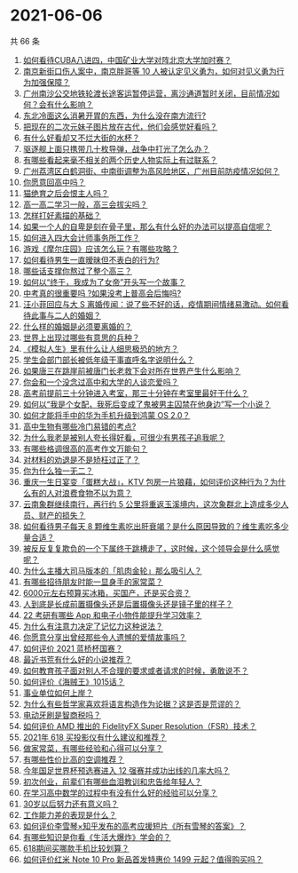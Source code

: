 # 2021-06-06

共 66 条

<!-- BEGIN -->
<!-- 最后更新时间 Sun Jun 06 2021 06:11:25 GMT+0800 (China Standard Time) -->

1. [如何看待CUBA八进四，中国矿业大学对阵北京大学加时赛？](https://www.zhihu.com/question/463306896)
2. [南京新街口伤人案中，南京胖哥等 10
   人被认定见义勇为，如何对见义勇为行为加强保障？](https://www.zhihu.com/question/462770395)
3. [广州南沙公交地铁轮渡长途客运暂停运营，离沙通道暂时关闭，目前情况如何？会有什么影响？](https://www.zhihu.com/question/463278387)
4. [东北冷面这么消暑开胃的东西，为什么没在南方流行?](https://www.zhihu.com/question/462700732)
5. [把现在的二次元妹子图片放在古代，他们会感觉好看吗？](https://www.zhihu.com/question/462903907)
6. [有什么好看却又不烂大街的水杯？](https://www.zhihu.com/question/65459802)
7. [驱逐舰上面只携带几十枚导弹，战争中打光了怎么办？](https://www.zhihu.com/question/39027069)
8. [有哪些看起来毫不相关的两个历史人物实际上有过联系？](https://www.zhihu.com/question/392281921)
9. [广州荔湾区白鹤洞街、中南街调整为高风险地区，广州目前防疫情况如何？](https://www.zhihu.com/question/462683954)
10. [你愿意回高中吗？](https://www.zhihu.com/question/453231661)
11. [猫绝育之后会恨主人吗？](https://www.zhihu.com/question/420799616)
12. [高一高二学习一般，高三会拔尖吗？](https://www.zhihu.com/question/461416493)
13. [怎样打好素描的基础？](https://www.zhihu.com/question/26444779)
14. [如果一个人的自卑是刻在骨子里，那么有什么好的办法可以提高自信呢？](https://www.zhihu.com/question/461396765)
15. [如何进入四大会计师事务所工作？](https://www.zhihu.com/question/310191544)
16. [游戏《摩尔庄园》应该怎么玩？有哪些攻略？](https://www.zhihu.com/question/371309327)
17. [如何看待男生一直暧昧但不表白的行为?](https://www.zhihu.com/question/314211216)
18. [哪些话支撑你熬过了整个高三？](https://www.zhihu.com/question/398139905)
19. [如何以“终于，我成为了女帝”开头写一个故事？](https://www.zhihu.com/question/405355755)
20. [中考真的很重要吗 ?如果没考上普高会后悔吗?](https://www.zhihu.com/question/461082126)
21. [汪小菲回应与大 S
    离婚传闻：说了些不好的话，疫情期间情绪易激动。如何看待此事与二人的婚姻？](https://www.zhihu.com/question/463252497)
22. [什么样的婚姻是必须要离婚的？](https://www.zhihu.com/question/320021757)
23. [世界上出现过哪些有意思的兵种？](https://www.zhihu.com/question/419256945)
24. [《模拟人生》里有什么让人细思极恐的地方？](https://www.zhihu.com/question/264106033)
25. [学生会部门部长被低年级干事直呼名字说明什么？](https://www.zhihu.com/question/21999602)
26. [如果唐三在跳崖前被唐门长老救下会对所在世界产生什么影响？](https://www.zhihu.com/question/461272805)
27. [你会和一个没念过高中和大学的人谈恋爱吗？](https://www.zhihu.com/question/462293257)
28. [高考前提前三十分钟进入考室，那三十分钟在考室里最好干什么？](https://www.zhihu.com/question/438598661)
29. [如何以“我是个女配，我死后变成了鬼被男主囚禁在他身边”写一个小说？](https://www.zhihu.com/question/448069836)
30. [如何才能将手中的华为手机升级到鸿蒙 OS 2.0？](https://www.zhihu.com/question/436295623)
31. [高中生物有哪些冷门易错的考点?](https://www.zhihu.com/question/447559813)
32. [为什么我老是被别人夸长得好看，可很少有男孩子追我呢？](https://www.zhihu.com/question/319027663)
33. [有哪些格调很高的高考作文万能句？](https://www.zhihu.com/question/265353821)
34. [对材料的劝退是不是矫枉过正了？](https://www.zhihu.com/question/462787240)
35. [你为什么独一无二？](https://www.zhihu.com/question/463105888)
36. [重庆一生日宴变「蛋糕大战」，KTV
    包房一片狼藉，如何评价这种行为？为什么有的人对浪费食物不以为意？](https://www.zhihu.com/question/463080691)
37. [云南象群继续南行，再行约 5
    公里将重返玉溪境内，这次象群北上造成多少人员、财产的损失？](https://www.zhihu.com/question/463102060)
38. [如何看待男子每天 8
    颗维生素吃出肝衰竭？是什么原因导致的？维生素吃多少量合适？](https://www.zhihu.com/question/463004931)
39. [被反反复复欺负的一个下属终于跳槽走了，这时候，这个领导会是什么感觉呢？](https://www.zhihu.com/question/419717401)
40. [为什么主播大司马版本的「肌肉金轮」那么吸引人？](https://www.zhihu.com/question/461688762)
41. [有哪些招待朋友时能一显身手的家常菜？](https://www.zhihu.com/question/28037354)
42. [6000元左右预算买冰箱，买国产，还是买合资？](https://www.zhihu.com/question/427992113)
43. [人到底是长成前置摄像头还是后置摄像头还是镜子里的样子？](https://www.zhihu.com/question/66063294)
44. [22 考研有哪些 App 和电子小物件能提升学习效率？](https://www.zhihu.com/question/462935512)
45. [为什么有注意力决定了记忆力这种说法？](https://www.zhihu.com/question/453067685)
46. [你愿意分享出曾经那些令人遗憾的爱情故事吗？](https://www.zhihu.com/question/461039473)
47. [如何评价 2021 蓝桥杯国赛？](https://www.zhihu.com/question/463261567)
48. [最近书荒有什么好的小说推荐？](https://www.zhihu.com/question/454175132)
49. [如何教育孩子面对别人不合理的要求或者请求的时候，勇敢说不？](https://www.zhihu.com/question/460662042)
50. [如何评价《海贼王》1015话？](https://www.zhihu.com/question/463011991)
51. [事业单位如何上岸？](https://www.zhihu.com/question/345511835)
52. [为什么有些哲学家喜欢将语言构造作为论据？这是否是荒谬的？](https://www.zhihu.com/question/456701631)
53. [电动牙刷是智商税吗？](https://www.zhihu.com/question/60799591)
54. [如何评价 AMD 推出的 FidelityFX Super
    Resolution（FSR）技术？](https://www.zhihu.com/question/462609402)
55. [2021年 618 买投影仪有什么建议和推荐？](https://www.zhihu.com/question/458826447)
56. [做家常菜，有哪些经验和心得可以分享？](https://www.zhihu.com/question/19760437)
57. [有哪些性价比高的空调推荐？](https://www.zhihu.com/question/393218413)
58. [今年国足世界杯预选赛进入 12 强赛并成功出线的几率大吗？](https://www.zhihu.com/question/458794320)
59. [初次创业，前辈们有哪些血泪教训和忠告给年轻人？](https://www.zhihu.com/question/456798060)
60. [在学习高中数学的过程中有没有什么好的经验可以分享？](https://www.zhihu.com/question/24681105)
61. [30岁以后努力还有意义吗？](https://www.zhihu.com/question/461708777)
62. [工作能力差的表现是什么？](https://www.zhihu.com/question/272082217)
63. [如何评价李雪琴×知乎发布的高考应援短片《所有雪琴的答案》？](https://www.zhihu.com/question/463097533)
64. [有哪些知识是你看《生活大爆炸》学会的？](https://www.zhihu.com/question/321167011)
65. [618期间买哪款手机比较划算？](https://www.zhihu.com/question/463120125)
66. [如何评价红米 Note 10 Pro 新品首发特惠价 1499
    元起？值得购买吗？](https://www.zhihu.com/question/461503607)

<!-- END -->
